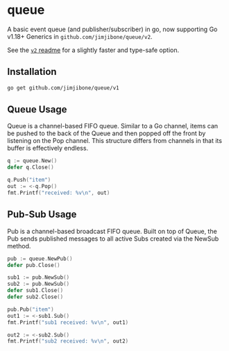 # queue

A basic event queue (and publisher/subscriber) in go, now supporting Go v1.18+ Generics in `github.com/jimjibone/queue/v2`.

See the [`v2` readme](../v2/README.md) for a slightly faster and type-safe option.

## Installation

```sh
go get github.com/jimjibone/queue/v1
```

## Queue Usage

Queue is a channel-based FIFO queue. Similar to a Go channel, items can be
pushed to the back of the Queue and then popped off the front by listening on
the Pop channel. This structure differs from channels in that its buffer is
effectively endless.

```go
q := queue.New()
defer q.Close()

q.Push("item")
out := <-q.Pop()
fmt.Printf("received: %v\n", out)
```

## Pub-Sub Usage

Pub is a channel-based broadcast FIFO queue. Built on top of Queue, the Pub
sends published messages to all active Subs created via the NewSub method.

```go
pub := queue.NewPub()
defer pub.Close()

sub1 := pub.NewSub()
sub2 := pub.NewSub()
defer sub1.Close()
defer sub2.Close()

pub.Pub("item")
out1 := <-sub1.Sub()
fmt.Printf("sub1 received: %v\n", out1)

out2 := <-sub2.Sub()
fmt.Printf("sub2 received: %v\n", out2)
```

